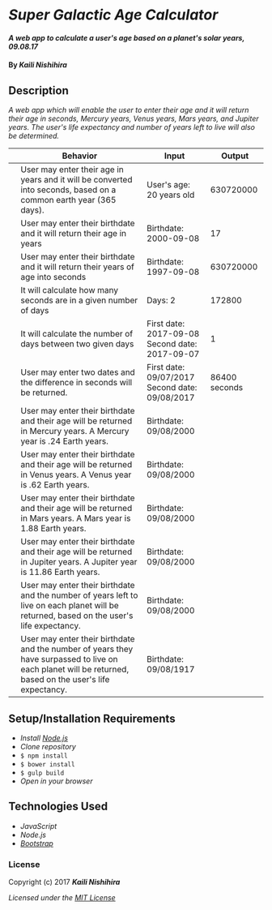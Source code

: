 # _Super Galactic Age Calculator_

#### _A web app to calculate a user's age based on a planet's solar years, 09.08.17_

#### By _**Kaili Nishihira**_

## Description

_A web app which will enable the user to enter their age and it will return their age in seconds, Mercury years, Venus years, Mars years, and Jupiter years. The user's life expectancy and number of years left to live will also be determined._

|| Behavior  | Input  | Output  |
|---|---|---|---|
|| User may enter their age in years and it will be converted into seconds, based on a common earth year (365 days).  | User's age: 20 years old | 630720000 |
|| User may enter their birthdate and it will return their age in years | Birthdate: 2000-09-08 | 17 |
|| User may enter their birthdate and it will return their years of age into seconds | Birthdate: 1997-09-08 | 630720000 |
|| It will calculate how many seconds are in a given number of days | Days: 2 | 172800 |
|| It will calculate the number of days between two given days | First date: 2017-09-08 <br> Second date: 2017-09-07 | 1 |
|| User may enter two dates and the difference in seconds will be returned. | First date: 09/07/2017 <br> Second date: 09/08/2017 | 86400 seconds|
|| User may enter their birthdate and their age will be returned in Mercury years. A Mercury year is .24 Earth years. | Birthdate: 09/08/2000 | |
|| User may enter their birthdate and their age will be returned in Venus years. A Venus year is .62 Earth years. | Birthdate: 09/08/2000 | |
|| User may enter their birthdate and their age will be returned in Mars years. A Mars year is 1.88 Earth years. | Birthdate: 09/08/2000 | |
|| User may enter their birthdate and their age will be returned in Jupiter years. A Jupiter year is 11.86 Earth years. | Birthdate: 09/08/2000 | |
|| User may enter their birthdate and the number of years left to live on each planet will be returned, based on the user's life expectancy. | Birthdate: 09/08/2000 ||
|| User may enter their birthdate and the number of years they have surpassed to live on each planet will be returned, based on the user's life expectancy. | Birthdate: 09/08/1917 ||


## Setup/Installation Requirements

* _Install [Node.js](https://nodejs.org/en/download/)_
* _Clone repository_
* `$ npm install`
* `$ bower install`
* `$ gulp build`
* _Open in your browser_

## Technologies Used
* _JavaScript_
* _Node.js_
* _[Bootstrap](http://getbootstrap.com/getting-started/)_


### License

Copyright (c) 2017 **_Kaili Nishihira_**

*Licensed under the [MIT License](https://opensource.org/licenses/MIT)*
